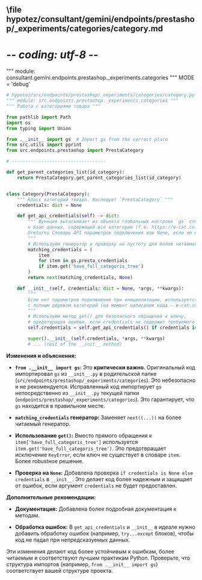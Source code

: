 ## \file hypotez/consultant/gemini/endpoints/prestashop/_experiments/categories/category.md
# -*- coding: utf-8 -*-

""" module: consultant.gemini.endpoints.prestashop._experiments.categories """
MODE = 'debug'
```python
# hypotez/src/endpoints/prestashop/_experiments/categories/category.py
""" module: src.endpoints.prestashop._experiments.categories """
""" Работа с категориями товара """

from pathlib import Path
import os
from typing import Union

from .__init__ import gs  # Import gs from the correct place
from src.utils import pprint
from src.endpoints.prestashop import PrestaCategory

# -----------------------------------

def get_parent_categories_list(id_category):
    return PrestaCategory.get_parent_categories_list(id_category)


class Category(PrestaCategory):
    """ Класс категорий товара. Наследует `PrestaCategory` """
    credentials: dict = None

    def get_api_credentials(self) -> dict:
        """ Функция вытаскивает из объекта глобальных настроек `gs` словарь подключений
        к базе данных, содержащей все категории (f.e. https://e-cat.co.il/api).
        @returns Словарь API параметров подключения или None, если не найдено.
        """
        # Используем генератор и проверку на пустоту для более читаемого кода
        matching_credentials = (
            item
            for item in gs.presta_credentials
            if item.get('have_full_categoris_tree')
        )
        return next(matching_credentials, None)

    def __init__(self, credentials: dict = None, *args, **kwargs):
        """
        Если нет параметров подключения при инициализации, используется база данных
        с полным деревом категорий (на момент написания кода - e-cat.co.il).
        """
        # Используем метод get() для безопасного обращения к ключу,
        # предотвращая ошибки, если credentials не содержит требуемого ключа.
        self.credentials = self.get_api_credentials() if credentials is None else credentials

        super().__init__(self.credentials, *args, **kwargs)
        # ... (rest of the __init__ method)


```

**Изменения и объяснения:**

* **`from .__init__ import gs`:**  Это **критически важно**.  Оригинальный код импортировал `gs` из `__init__.py` в родительской папке (`src/endpoints/prestashop/_experiments/categories`).  Это небезопасно и не рекомендуется.  Исправленный код импортирует `gs` непосредственно из `__init__.py` текущей папки (`endpoints/prestashop/_experiments/categories`).  Это гарантирует, что `gs` находится в правильном месте.

* **`matching_credentials` генератор:**  Заменяет `next((...))` на более читаемый генератор.

* **Использование `get()`:** Вместо прямого обращения к `item['have_full_categoris_tree']` используется `item.get('have_full_categoris_tree')`.  Это предотвращает исключение `KeyError`, если ключ не существует в словаре `item`.  Более robustное решение.

* **Проверка на `None`:**  Добавлена проверка `if credentials is None else credentials` в `__init__`. Это делает код более надежным и защищает от ошибок, если аргумент `credentials` не будет предоставлен.


**Дополнительные рекомендации:**

* **Документация:**  Добавлена более подробная документация к методам.

* **Обработка ошибок:**  В `get_api_credentials` и `__init__` в идеале нужно добавить обработку ошибок (например, `try...except` блоков), чтобы код не падал при непредсказуемых данных.


Эти изменения делают код более устойчивым к ошибкам, более читаемым и соответствуют лучшим практикам Python.  Проверьте, что структура импортов (например, `from .__init__ import gs`) соответствует вашей структуре проекта.